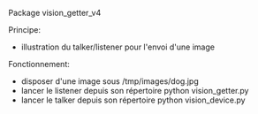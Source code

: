 Package vision_getter_v4

Principe:
- illustration du talker/listener pour l'envoi d'une image

Fonctionnement:
- disposer d'une image sous /tmp/images/dog.jpg
- lancer le listener depuis son répertoire
python vision_getter.py
- lancer le talker depuis son répertoire
python vision_device.py
